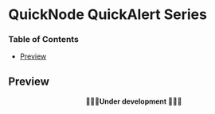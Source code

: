 # QuickNode QuickAlert Series

### Table of Contents

- [Preview](#preview)

## Preview

<div align='center'>
    <h4>👷🚧🚧Under development 🚧🚧👷</h4>
</div>
